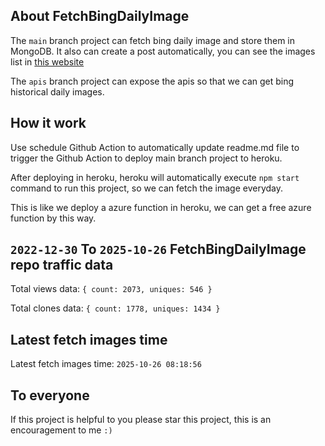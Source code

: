 ## About FetchBingDailyImage

The `main` branch project can fetch bing daily image and store them in MongoDB.
It also can create a post automatically, you can see the images list in [this website](https://oursalbum.netlify.app)

The `apis` branch project can expose the apis so that we can get bing historical daily images.

## How it work

Use schedule Github Action to automatically update readme.md file to trigger the Github Action to deploy main branch project to heroku.

After deploying in heroku, heroku will automatically execute `npm start` command to run this project, so we can fetch the image everyday.

This is like we deploy a azure function in heroku, we can get a free azure function by this way.

## `2022-12-30` To `2025-10-26` FetchBingDailyImage repo traffic data

Total views data: `{ count: 2073, uniques: 546 }`

Total clones data: `{ count: 1778, uniques: 1434 }`

## Latest fetch images time

Latest fetch images time: `2025-10-26 08:18:56`

## To everyone

If this project is helpful to you please star this project, this is an encouragement to me `:)`



